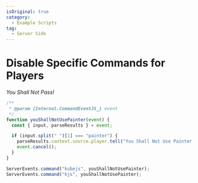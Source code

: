 ```yaml
---
isOriginal: true
category:
  - Example Scripts
tag:
  - Server Side
---
```


# Disable Specific Commands for Players

_You Shall Not Pass!_

```js
/**
 * @param {Internal.CommandEventJS_} event
 */
function youShallNotUsePainter(event) {
  const { input, parseResults } = event;

  if (input.split(" ")[1] === "painter") {
    parseResults.context.source.player.tell("You Shall Not Use Painter!");
    event.cancel();
  }
}

ServerEvents.command("kubejs", youShallNotUsePainter);
ServerEvents.command("kjs", youShallNotUsePainter);
```
